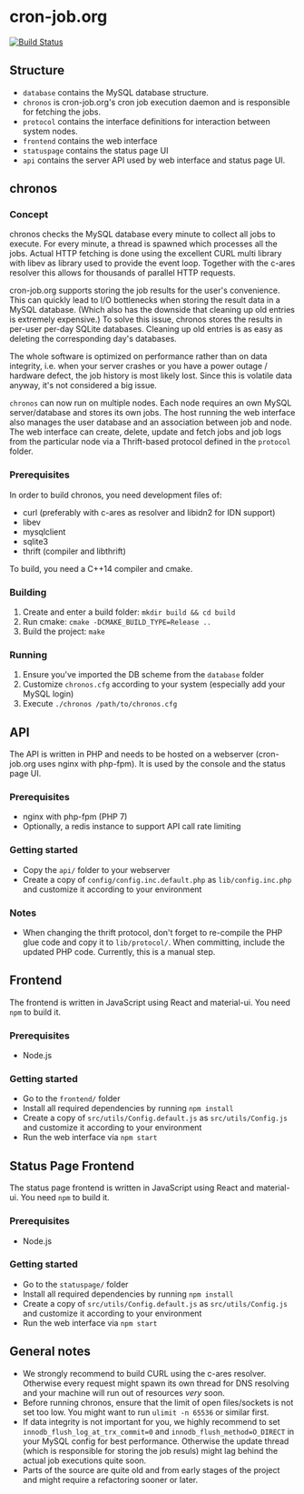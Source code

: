cron-job.org
============

[![Build Status](https://app.travis-ci.com/pschlan/cron-job.org.svg?branch=master)](https://app.travis-ci.com/pschlan/cron-job.org)

Structure
---------
* `database` contains the MySQL database structure.
* `chronos` is cron-job.org's cron job execution daemon and is responsible for fetching the jobs.
* `protocol` contains the interface definitions for interaction between system nodes.
* `frontend` contains the web interface
* `statuspage` contains the status page UI
* `api` contains the server API used by web interface and status page UI.

chronos
-------
### Concept
chronos checks the MySQL database every minute to collect all jobs to execute. For every minute, a thread is spawned which processes all the jobs. Actual HTTP fetching is done using the excellent CURL multi library with libev as library used to provide the event loop. Together with the c-ares resolver this allows for thousands of parallel HTTP requests.

cron-job.org supports storing the job results for the user's convenience. This can quickly lead to I/O bottlenecks when storing the result data in a MySQL database. (Which also has the downside that cleaning up old entries is extremely expensive.) To solve this issue, chronos stores the results in per-user per-day SQLite databases. Cleaning up old entries is as easy as deleting the corresponding day's databases.

The whole software is optimized on performance rather than on data integrity, i.e. when your server crashes or you have a power outage / hardware defect, the job history is most likely lost. Since this is volatile data anyway, it's not considered a big issue.

`chronos` can now run on multiple nodes. Each node requires an own MySQL server/database and stores its own jobs. The host
running the web interface also manages the user database and an association between job and node. The web interface can
create, delete, update and fetch jobs and job logs from the particular node via a Thrift-based protocol defined in the
`protocol` folder.

### Prerequisites
In order to build chronos, you need development files of:
* curl (preferably with c-ares as resolver and libidn2 for IDN support)
* libev
* mysqlclient
* sqlite3
* thrift (compiler and libthrift)

To build, you need a C++14 compiler and cmake.

### Building
1. Create and enter a build folder: `mkdir build && cd build`
2. Run cmake: `cmake -DCMAKE_BUILD_TYPE=Release ..`
3. Build the project: `make`

### Running
1. Ensure you've imported the DB scheme from the `database` folder
2. Customize `chronos.cfg` according to your system (especially add your MySQL login)
3. Execute `./chronos /path/to/chronos.cfg`

API
---
The API is written in PHP and needs to be hosted on a webserver (cron-job.org uses nginx with php-fpm). It is used by the console and the status page UI.

### Prerequisites
* nginx with php-fpm (PHP 7)
* Optionally, a redis instance to support API call rate limiting

### Getting started
* Copy the `api/` folder to your webserver
* Create a copy of `config/config.inc.default.php` as `lib/config.inc.php` and customize it according to your environment

### Notes
* When changing the thrift protocol, don't forget to re-compile the PHP glue code and copy it to `lib/protocol/`. When committing, include the updated PHP code. Currently, this is a manual step.

Frontend
--------
The frontend is written in JavaScript using React and material-ui. You need `npm` to build it.

### Prerequisites
* Node.js

### Getting started
* Go to the `frontend/` folder
* Install all required dependencies by running `npm install`
* Create a copy of `src/utils/Config.default.js` as `src/utils/Config.js` and customize it according to your environment
* Run the web interface via `npm start`

Status Page Frontend
--------------------
The status page frontend is written in JavaScript using React and material-ui. You need `npm` to build it.

### Prerequisites
* Node.js

### Getting started
* Go to the `statuspage/` folder
* Install all required dependencies by running `npm install`
* Create a copy of `src/utils/Config.default.js` as `src/utils/Config.js` and customize it according to your environment
* Run the web interface via `npm start`

General notes
-------------
* We strongly recommend to build CURL using the c-ares resolver. Otherwise every request might spawn its own thread for DNS resolving and your machine will run out of resources *very* soon.
* Before running chronos, ensure that the limit of open files/sockets is not set too low. You might want to run `ulimit -n 65536` or similar first.
* If data integrity is not important for you, we highly recommend to set `innodb_flush_log_at_trx_commit=0` and `innodb_flush_method=O_DIRECT` in your MySQL config for best performance. Otherwise the update thread (which is responsible for storing the job resuls) might lag behind the actual job executions quite soon.
* Parts of the source are quite old and from early stages of the project and might require a refactoring sooner or later.
